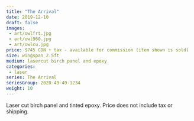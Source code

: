 ```yaml
---
title: "The Arrival"
date: 2019-12-10
draft: false
images:
 - art/owlfrt.jpg
 - art/owl960.jpg
 - art/owlcu.jpg
price: $745 CDN + tax - available for commission (item shown is sold)
size: wingspan 2.5ft
medium: lasercut birch panel and epoxy
categories:
 - laser
series: The Arrival
seriesGroup: 2020-49-49-1234
weight: 10
---
```


Laser cut birch panel and tinted epoxy. Price does not include tax or shipping.
